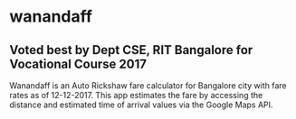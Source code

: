 # wanandaff

## Voted best by Dept CSE, RIT Bangalore for Vocational Course 2017



Wanandaff is an Auto Rickshaw fare calculator for Bangalore city with fare rates as of 12-12-2017. 
This app estimates the fare by accessing the distance and estimated time of arrival values via the Google Maps API. 

